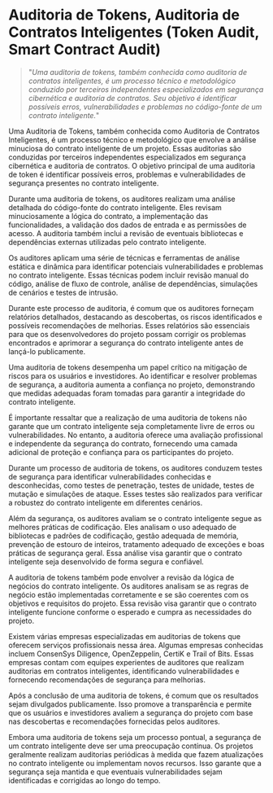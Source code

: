 # Auditoria de Tokens, Auditoria de Contratos Inteligentes (Token Audit, Smart Contract Audit)

>"*Uma auditoria de tokens, também conhecida como auditoria de contratos inteligentes, é um processo técnico e metodológico conduzido por terceiros independentes especializados em segurança cibernética e auditoria de contratos. Seu objetivo é identificar possíveis erros, vulnerabilidades e problemas no código-fonte de um contrato inteligente.*"

Uma Auditoria de Tokens, também conhecida como Auditoria de Contratos Inteligentes, é um processo técnico e metodológico que envolve a análise minuciosa do contrato inteligente de um projeto. Essas auditorias são conduzidas por terceiros independentes especializados em segurança cibernética e auditoria de contratos. O objetivo principal de uma auditoria de token é identificar possíveis erros, problemas e vulnerabilidades de segurança presentes no contrato inteligente.

Durante uma auditoria de tokens, os auditores realizam uma análise detalhada do código-fonte do contrato inteligente. Eles revisam minuciosamente a lógica do contrato, a implementação das funcionalidades, a validação dos dados de entrada e as permissões de acesso. A auditoria também inclui a revisão de eventuais bibliotecas e dependências externas utilizadas pelo contrato inteligente.

Os auditores aplicam uma série de técnicas e ferramentas de análise estática e dinâmica para identificar potenciais vulnerabilidades e problemas no contrato inteligente. Essas técnicas podem incluir revisão manual do código, análise de fluxo de controle, análise de dependências, simulações de cenários e testes de intrusão.

Durante este processo de auditoria, é comum que os auditores forneçam relatórios detalhados, destacando as descobertas, os riscos identificados e possíveis recomendações de melhorias. Esses relatórios são essenciais para que os desenvolvedores do projeto possam corrigir os problemas encontrados e aprimorar a segurança do contrato inteligente antes de lançá-lo publicamente.

Uma auditoria de tokens desempenha um papel crítico na mitigação de riscos para os usuários e investidores. Ao identificar e resolver problemas de segurança, a auditoria aumenta a confiança no projeto, demonstrando que medidas adequadas foram tomadas para garantir a integridade do contrato inteligente.

É importante ressaltar que a realização de uma auditoria de tokens não garante que um contrato inteligente seja completamente livre de erros ou vulnerabilidades. No entanto, a auditoria oferece uma avaliação profissional e independente da segurança do contrato, fornecendo uma camada adicional de proteção e confiança para os participantes do projeto.

Durante um processo de auditoria de tokens, os auditores conduzem testes de segurança para identificar vulnerabilidades conhecidas e desconhecidas, como testes de penetração, testes de unidade, testes de mutação e simulações de ataque. Esses testes são realizados para verificar a robustez do contrato inteligente em diferentes cenários.

Além da segurança, os auditores avaliam se o contrato inteligente segue as melhores práticas de codificação. Eles analisam o uso adequado de bibliotecas e padrões de codificação, gestão adequada de memória, prevenção de estouro de inteiros, tratamento adequado de exceções e boas práticas de segurança geral. Essa análise visa garantir que o contrato inteligente seja desenvolvido de forma segura e confiável.

A auditoria de tokens também pode envolver a revisão da lógica de negócios do contrato inteligente. Os auditores analisam se as regras de negócio estão implementadas corretamente e se são coerentes com os objetivos e requisitos do projeto. Essa revisão visa garantir que o contrato inteligente funcione conforme o esperado e cumpra as necessidades do projeto.

Existem várias empresas especializadas em auditorias de tokens que oferecem serviços profissionais nessa área. Algumas empresas conhecidas incluem ConsenSys Diligence, OpenZeppelin, CertiK e Trail of Bits. Essas empresas contam com equipes experientes de auditores que realizam auditorias em contratos inteligentes, identificando vulnerabilidades e fornecendo recomendações de segurança para melhorias.

Após a conclusão de uma auditoria de tokens, é comum que os resultados sejam divulgados publicamente. Isso promove a transparência e permite que os usuários e investidores avaliem a segurança do projeto com base nas descobertas e recomendações fornecidas pelos auditores.

Embora uma auditoria de tokens seja um processo pontual, a segurança de um contrato inteligente deve ser uma preocupação contínua. Os projetos geralmente realizam auditorias periódicas à medida que fazem atualizações no contrato inteligente ou implementam novos recursos. Isso garante que a segurança seja mantida e que eventuais vulnerabilidades sejam identificadas e corrigidas ao longo do tempo.
